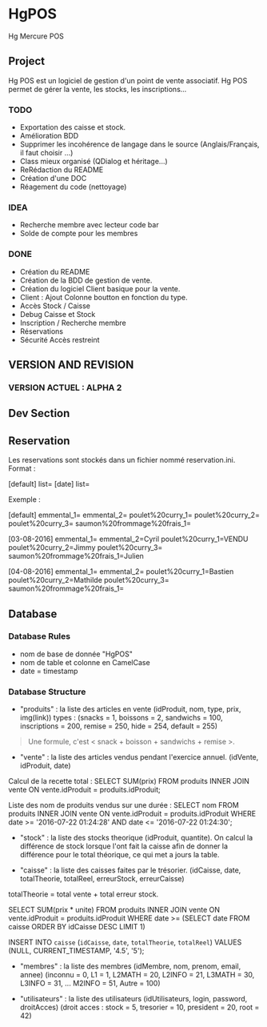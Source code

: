 # HgPOS
Hg Mercure POS

## Project
Hg POS est un logiciel de gestion d'un point de vente associatif.
Hg POS permet de gérer la vente, les stocks, les inscriptions...

###  TODO
- Exportation des caisse et stock.
- Amélioration BDD
- Supprimer les incohérence de langage dans le source (Anglais/Français, il faut choisir ...)
- Class mieux organisé (QDialog et héritage...)
- ReRédaction du README
- Création d'une DOC
- Réagement du code (nettoyage)

### IDEA
- Recherche membre avec lecteur code bar
- Solde de compte pour les membres

### DONE
- Création du README
- Création de la BDD de gestion de vente.
- Création du logiciel Client basique pour la vente.
- Client : Ajout Colonne boutton en fonction du type.
- Accès Stock / Caisse
- Debug Caisse et Stock
- Inscription / Recherche membre
- Réservations
- Sécurité Accès restreint



## VERSION AND REVISION
### VERSION ACTUEL : ALPHA 2



## Dev Section

## Reservation
Les reservations sont stockés dans un fichier nommé reservation.ini.
Format :

[default]
list=
[date]
list=

Exemple :

[default]
emmental_1=
emmental_2=
poulet%20curry_1=
poulet%20curry_2=
poulet%20curry_3=
saumon%20frommage%20frais_1=

[03-08-2016]
emmental_1=
emmental_2=Cyril
poulet%20curry_1=VENDU
poulet%20curry_2=Jimmy
poulet%20curry_3=
saumon%20frommage%20frais_1=Julien

[04-08-2016]
emmental_1=
emmental_2=
poulet%20curry_1=Bastien
poulet%20curry_2=Mathilde
poulet%20curry_3=
saumon%20frommage%20frais_1=


## Database

### Database Rules
- nom de base de donnée "HgPOS"
- nom de table et colonne en CamelCase
- date = timestamp

### Database Structure
- "produits" : la liste des articles en vente (idProduit, nom, type, prix, img(link))
types : (snacks = 1, boissons = 2, sandwichs = 100, inscriptions = 200, remise = 250, hide = 254, default = 255)

> Une formule, c'est < snack + boisson + sandwichs + remise >.

- "vente" : la liste des articles vendus pendant l'exercice annuel. (idVente, idProduit, date)

Calcul de la recette total :
SELECT SUM(prix) FROM produits INNER JOIN vente ON vente.idProduit = produits.idProduit;

Liste des nom de produits vendus sur une durée :
SELECT nom FROM produits INNER JOIN vente ON vente.idProduit = produits.idProduit
WHERE 	date >= '2016-07-22 01:24:28'
AND 	date <= '2016-07-22 01:24:30';

- "stock" : la liste des stocks theorique (idProduit, quantite).
On calcul la différence de stock lorsque l'ont fait la caisse afin de donner la différence pour le total théorique, ce qui met a jours la table.

- "caisse" : la liste des caisses faites par le trésorier. (idCaisse, date, totalTheorie, totalReel, erreurStock, erreurCaisse)

totalTheorie = total vente + total erreur stock.

SELECT SUM(prix * unite) FROM produits INNER JOIN vente ON vente.idProduit = produits.idProduit
WHERE  date >= (SELECT date FROM caisse ORDER BY idCaisse DESC LIMIT 1)

INSERT INTO `caisse` (`idCaisse`, `date`, `totalTheorie`, `totalReel`) VALUES (NULL, CURRENT_TIMESTAMP, '4.5', '5');

- "membres" : la liste des membres (idMembre, nom, prenom, email, annee) (inconnu = 0, L1 = 1, L2MATH = 20, L2INFO = 21, L3MATH = 30, L3INFO = 31, ... M2INFO = 51, Autre = 100)

- "utilisateurs" : la liste des utilisateurs (idUtilisateurs, login, password, droitAcces) (droit acces : stock = 5, tresorier = 10, president = 20, root = 42)

